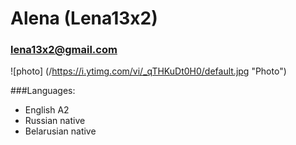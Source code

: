 #  Alena (Lena13x2)
### lena13x2@gmail.com

![photo] (/https://i.ytimg.com/vi/_qTHKuDt0H0/default.jpg "Photo")

###Languages:
* English  A2
*  Russian  native
*  Belarusian  native
